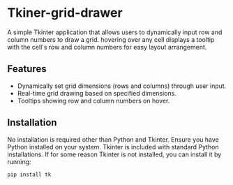 # Tkiner-grid-drawer
A simple Tkinter application that allows users to dynamically input row and column numbers to draw a grid. hovering over any cell displays a tooltip with the cell's row and column numbers for easy layout arrangement.
## Features

- Dynamically set grid dimensions (rows and columns) through user input.
- Real-time grid drawing based on specified dimensions.
- Tooltips showing row and column numbers on hover.

## Installation

No installation is required other than Python and Tkinter. Ensure you have Python installed on your system. Tkinter is included with standard Python installations. If for some reason Tkinter is not installed, you can install it by running:

```bash
pip install tk
